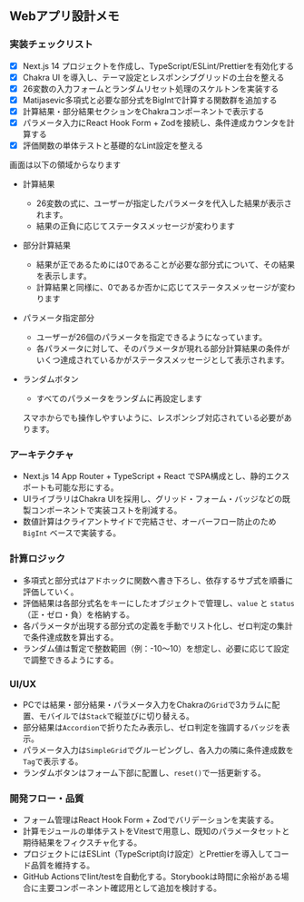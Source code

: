## Webアプリ設計メモ

### 実装チェックリスト
- [x] Next.js 14 プロジェクトを作成し、TypeScript/ESLint/Prettierを有効化する
- [x] Chakra UI を導入し、テーマ設定とレスポンシブグリッドの土台を整える
- [x] 26変数の入力フォームとランダムリセット処理のスケルトンを実装する
- [x] Matijasevic多項式と必要な部分式をBigIntで計算する関数群を追加する
- [x] 計算結果・部分結果セクションをChakraコンポーネントで表示する
- [x] パラメータ入力にReact Hook Form + Zodを接続し、条件達成カウンタを計算する
- [x] 評価関数の単体テストと基礎的なLint設定を整える

画面は以下の領域からなります
- 計算結果
  - 26変数の式に、ユーザーが指定したパラメータを代入した結果が表示されます。
  - 結果の正負に応じてステータスメッセージが変わります
- 部分計算結果
  - 結果が正であるためには0であることが必要な部分式について、その結果を表示します。
  - 計算結果と同様に、0であるか否かに応じてステータスメッセージが変わります
- パラメータ指定部分
  - ユーザーが26個のパラメータを指定できるようになっています。
  - 各パラメータに対して、そのパラメータが現れる部分計算結果の条件がいくつ達成されているかがステータスメッセージとして表示されます。
- ランダムボタン
  - すべてのパラメータをランダムに再設定します

  スマホからでも操作しやすいように、レスポンシブ対応されている必要があります。
  
### アーキテクチャ
- Next.js 14 App Router + TypeScript + React でSPA構成とし、静的エクスポートも可能な形にする。
- UIライブラリはChakra UIを採用し、グリッド・フォーム・バッジなどの既製コンポーネントで実装コストを削減する。
- 数値計算はクライアントサイドで完結させ、オーバーフロー防止のため `BigInt` ベースで実装する。

### 計算ロジック
- 多項式と部分式はアドホックに関数へ書き下ろし、依存するサブ式を順番に評価していく。
- 評価結果は各部分式名をキーにしたオブジェクトで管理し、`value` と `status`（正・ゼロ・負）を格納する。
- 各パラメータが出現する部分式の定義を手動でリスト化し、ゼロ判定の集計で条件達成数を算出する。
- ランダム値は暫定で整数範囲（例：-10〜10）を想定し、必要に応じて設定で調整できるようにする。

### UI/UX
- PCでは結果・部分結果・パラメータ入力をChakraの`Grid`で3カラムに配置、モバイルでは`Stack`で縦並びに切り替える。
- 部分結果は`Accordion`で折りたたみ表示し、ゼロ判定を強調するバッジを表示。
- パラメータ入力は`SimpleGrid`でグルーピングし、各入力の隣に条件達成数を`Tag`で表示する。
- ランダムボタンはフォーム下部に配置し、`reset()`で一括更新する。

### 開発フロー・品質
- フォーム管理はReact Hook Form + Zodでバリデーションを実装する。
- 計算モジュールの単体テストをVitestで用意し、既知のパラメータセットと期待結果をフィクスチャ化する。
- プロジェクトにはESLint（TypeScript向け設定）とPrettierを導入してコード品質を維持する。
- GitHub Actionsでlint/testを自動化する。Storybookは時間に余裕がある場合に主要コンポーネント確認用として追加を検討する。
